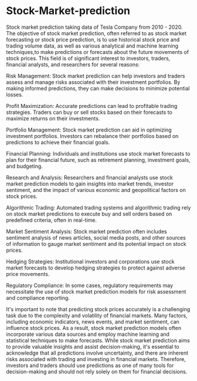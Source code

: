 # Stock-Market-prediction
Stock market prediction taking data of Tesla Company from 2010 - 2020.
The objective of stock market prediction,
often referred to as stock market forecasting or stock price prediction, is to use historical stock price and trading volume data,
as well as various analytical and machine learning techniques,to make predictions or forecasts about the future movements of stock prices.
This field is of significant interest to investors, traders, financial analysts, and researchers for several reasons:

Risk Management: 
Stock market prediction can help investors and traders assess and manage risks associated with their investment portfolios.
By making informed predictions, they can make decisions to minimize potential losses.

Profit Maximization:
Accurate predictions can lead to profitable trading strategies. 
Traders can buy or sell stocks based on their forecasts to maximize returns on their investments.

Portfolio Management: 
Stock market prediction can aid in optimizing investment portfolios. 
Investors can rebalance their portfolios based on predictions to achieve their financial goals.

Financial Planning:
Individuals and institutions use stock market forecasts to plan for their financial future,
such as retirement planning, investment goals, and budgeting.

Research and Analysis:
Researchers and financial analysts use stock market prediction models to gain insights into market trends,
investor sentiment, and the impact of various economic and geopolitical factors on stock prices.

Algorithmic Trading:
Automated trading systems and algorithmic trading rely on stock market predictions to execute buy and sell orders based on predefined criteria, often in real-time.

Market Sentiment Analysis:
Stock market prediction often includes sentiment analysis of news articles, social media posts,
and other sources of information to gauge market sentiment and its potential impact on stock prices.

Hedging Strategies: 
Institutional investors and corporations use stock market forecasts to develop hedging strategies to protect against adverse price movements.

Regulatory Compliance: 
In some cases, regulatory requirements may necessitate the use of stock market prediction models for risk assessment and compliance reporting.

It's important to note that predicting stock prices accurately is a challenging task due to the complexity and volatility of financial markets. Many factors, 
including economic indicators, news events, and market sentiment, can influence stock prices.
As a result, stock market prediction models often incorporate various data sources and employ machine learning and statistical techniques to make forecasts.
While stock market prediction aims to provide valuable insights and assist decision-making, it's essential to acknowledge that all predictions involve uncertainty,
and there are inherent risks associated with trading and investing in financial markets. 
Therefore, investors and traders should use predictions as one of many tools for decision-making and should not rely solely on them for financial decisions.
